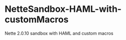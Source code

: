NetteSandbox-HAML-with-customMacros
===================================

Nette 2.0.10 sandbox with HAML and custom macros
